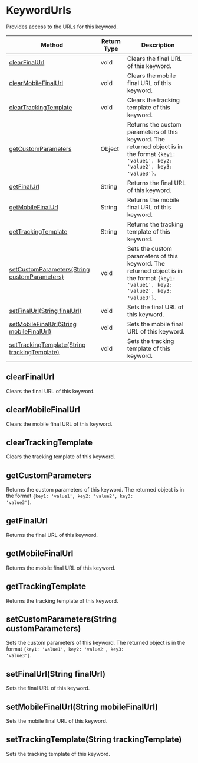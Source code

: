 # KeywordUrls
Provides access to the URLs for this keyword.

|Method|Return Type|Description|
|-|-|-
[clearFinalUrl]("#clearfinalurl")|void|Clears the final URL of this keyword.<br />
[clearMobileFinalUrl]("#clearmobilefinalurl")|void|Clears the mobile final URL of this keyword. <br />
[clearTrackingTemplate]("#cleartrackingtemplate")|void|Clears the tracking template of this keyword.<br />
[getCustomParameters]("#getcustomparameters")|Object|Returns the custom parameters of this keyword. The returned object is in the format <code>{key1: 'value1', key2: 'value2', key3: 'value3'}</code>.<br />
[getFinalUrl]("#getfinalurl")|String|Returns the final URL of this keyword.<br />
[getMobileFinalUrl]("#getmobilefinalurl")|String|Returns the mobile final URL of this keyword. <br />
[getTrackingTemplate]("#gettrackingtemplate")|String|Returns the tracking template of this keyword.<br />
[setCustomParameters(String customParameters)]("#setcustomparameters~string-customparameters~")|void|Sets the custom parameters of this keyword. The returned object is in the format <code>{key1: 'value1', key2: 'value2', key3: 'value3'}</code>.<br />
[setFinalUrl(String finalUrl)]("#setfinalurl~string-finalurl~")|void|Sets the final URL of this keyword.<br />
[setMobileFinalUrl(String mobileFinalUrl)]("#setmobilefinalurl~string-mobilefinalurl~")|void|Sets the mobile final URL of this keyword. <br />
[setTrackingTemplate(String trackingTemplate)]("#settrackingtemplate~string-trackingtemplate~")|void|Sets the tracking template of this keyword.<br />

## <a name="clearfinalurl"></a>clearFinalUrl
Clears the final URL of this keyword.


## <a name="clearmobilefinalurl"></a>clearMobileFinalUrl
Clears the mobile final URL of this keyword. 


## <a name="cleartrackingtemplate"></a>clearTrackingTemplate
Clears the tracking template of this keyword.


## <a name="getcustomparameters"></a>getCustomParameters
Returns the custom parameters of this keyword. The returned object is in the format <code>{key1: 'value1', key2: 'value2', key3: 'value3'}</code>.


## <a name="getfinalurl"></a>getFinalUrl
Returns the final URL of this keyword.


## <a name="getmobilefinalurl"></a>getMobileFinalUrl
Returns the mobile final URL of this keyword. 


## <a name="gettrackingtemplate"></a>getTrackingTemplate
Returns the tracking template of this keyword.


## <a name="setcustomparameters~string-customparameters~"></a>setCustomParameters(String customParameters)
Sets the custom parameters of this keyword. The returned object is in the format <code>{key1: 'value1', key2: 'value2', key3: 'value3'}</code>.


## <a name="setfinalurl~string-finalurl~"></a>setFinalUrl(String finalUrl)
Sets the final URL of this keyword.


## <a name="setmobilefinalurl~string-mobilefinalurl~"></a>setMobileFinalUrl(String mobileFinalUrl)
Sets the mobile final URL of this keyword. 


## <a name="settrackingtemplate~string-trackingtemplate~"></a>setTrackingTemplate(String trackingTemplate)
Sets the tracking template of this keyword.


